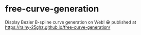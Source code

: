# free-curve-generation
Display Bezier B-spline curve generation on Web! 😀
published at https://rainy-25ghz.github.io/free-curve-generation/
